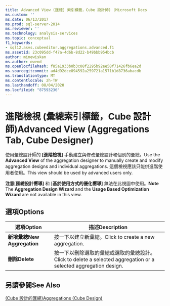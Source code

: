 ```yaml
---
title: Advanced View (匯總] 索引標籤，Cube 設計師) |Microsoft Docs
ms.custom: ''
ms.date: 06/13/2017
ms.prod: sql-server-2014
ms.reviewer: ''
ms.technology: analysis-services
ms.topic: conceptual
f1_keywords:
- sql12.asvs.cubeeditor.aggregations.advanced.f1
ms.assetid: 23c095dd-f47a-4d6b-8d22-b49bbb954bcb
author: minewiskan
ms.author: owend
ms.openlocfilehash: f85a1933b0b3c08f2295b92ee58f71426fb6ea2d
ms.sourcegitcommit: ad4d92dce894592a259721a1571b1d8736abacdb
ms.translationtype: MT
ms.contentlocale: zh-TW
ms.lasthandoff: 08/04/2020
ms.locfileid: "87593236"
---
```

# <a name="advanced-view-aggregations-tab-cube-designer"></a><span data-ttu-id="5c80c-102">進階檢視 (彙總索引標籤，Cube 設計師)</span><span class="sxs-lookup"><span data-stu-id="5c80c-102">Advanced View (Aggregations Tab, Cube Designer)</span></span>
  <span data-ttu-id="5c80c-103">使用彙總設計師的 **[進階檢視]** 手動建立與修改彙總設計和個別的彙總。</span><span class="sxs-lookup"><span data-stu-id="5c80c-103">Use the **Advanced View** of the aggregation designer to manually create and modify aggregation designs and individual aggregations.</span></span> <span data-ttu-id="5c80c-104">這個檢視應該只能供進階使用者使用。</span><span class="sxs-lookup"><span data-stu-id="5c80c-104">This view should be used by advanced users only.</span></span>  
  
 <span data-ttu-id="5c80c-105">**注意**[**匯總設計嚮導]** 和 [**基於使用方式的優化嚮導]** 無法在此視圖中使用。</span><span class="sxs-lookup"><span data-stu-id="5c80c-105">**Note** The **Aggregation Design Wizard** and the **Usage Based Optimization Wizard** are not available in this view.</span></span>  
  
## <a name="options"></a><span data-ttu-id="5c80c-106">選項</span><span class="sxs-lookup"><span data-stu-id="5c80c-106">Options</span></span>  
  
|<span data-ttu-id="5c80c-107">選項</span><span class="sxs-lookup"><span data-stu-id="5c80c-107">Option</span></span>|<span data-ttu-id="5c80c-108">描述</span><span class="sxs-lookup"><span data-stu-id="5c80c-108">Description</span></span>|  
|------------|-----------------|  
|<span data-ttu-id="5c80c-109">**新增彙總**</span><span class="sxs-lookup"><span data-stu-id="5c80c-109">**New Aggregation**</span></span>|<span data-ttu-id="5c80c-110">按一下以建立新彙總。</span><span class="sxs-lookup"><span data-stu-id="5c80c-110">Click to create a new aggregation.</span></span>|  
|<span data-ttu-id="5c80c-111">**刪除**</span><span class="sxs-lookup"><span data-stu-id="5c80c-111">**Delete**</span></span>|<span data-ttu-id="5c80c-112">按一下以刪除選取的彙總或選取的彙總設計。</span><span class="sxs-lookup"><span data-stu-id="5c80c-112">Click to delete a selected aggregation or a selected aggregation design.</span></span>|  
  
## <a name="see-also"></a><span data-ttu-id="5c80c-113">另請參閱</span><span class="sxs-lookup"><span data-stu-id="5c80c-113">See Also</span></span>  
 [<span data-ttu-id="5c80c-114">&#40;Cube 設計的匯總&#41;</span><span class="sxs-lookup"><span data-stu-id="5c80c-114">Aggregations &#40;Cube Design&#41;</span></span>](aggregations-cube-design.md)  
  
  
